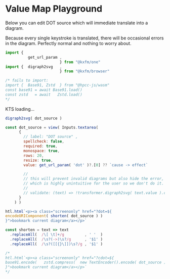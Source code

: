 # Value Map Playground
  
Below you can edit DOT source which will immediate translate into a diagram.

Because every single keystroke is translated, there will be occasional errors in the diagram. Perfectly normal and nothing to worry about.

```js
import {  
          get_url_param ,
                        } from "@kxfm/one"
import {  digraph2svg   ,
                        } from "@kxfm/browser"

/* fails to import:
import {  Base91, Zstd  } from "@hpcc-js/wasm"
const base91 = await Base91.load()
const zstd   = await   Zstd.load()
*/
```

<div class="card">

<div id="ktsConsole">KTS loading...</div>

```js
digraph2svg( dot_source )
```

```js
const dot_source = view( Inputs.textarea(
      {
        // label: "DOT source" ,
        spellcheck: false,
        required: true,
        monospace: true,
        rows: 20,
        resize: true,
        value: get_url_param( 'dot' )?.[0] ?? `cause -> effect`

        //
        // this will prevent invalid diagrams but also hide the error,
        // which is highly unintuitive for the user so we don't do it.
        //
        // validate: (text) => !transformer.digraph2svg( text.value ).classList.contains('transformer_error')
      }
    ) )
```

</div>

```js
htl.html`<p><a class="screenonly" href="?dot=${
encodeURIComponent( shorten( dot_source ) )
}">bookmark current diagram</a></p>`
```

```js
const shorten = text => text
  .replaceAll(  /\[ \t]+/g         , ' '  )
  .replaceAll(  /\s?(->)\s?/g      , '$1' ) 
  .replaceAll(  /\s?([[{}\]])\s?/g , '$1' ) 
```

```js
/*
htl.html`<p><a class="screenonly" href="?cdot=${
base91.encode(   zstd.compress(  new TextEncoder().encode( dot_source )  )   )
}">bookmark current diagram</a></p>`
*/
```
